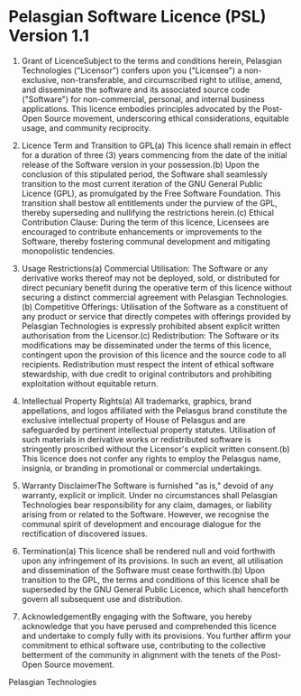 # Pelasgian Software Licence (PSL) Version 1.1

1. Grant of LicenceSubject to the terms and conditions herein, Pelasgian Technologies ("Licensor") confers upon you ("Licensee") a non-exclusive, non-transferable, and circumscribed right to utilise, amend, and disseminate the software and its associated source code ("Software") for non-commercial, personal, and internal business applications. This licence embodies principles advocated by the Post-Open Source movement, underscoring ethical considerations, equitable usage, and community reciprocity.

2. Licence Term and Transition to GPL(a) This licence shall remain in effect for a duration of three (3) years commencing from the date of the initial release of the Software version in your possession.(b) Upon the conclusion of this stipulated period, the Software shall seamlessly transition to the most current iteration of the GNU General Public Licence (GPL), as promulgated by the Free Software Foundation. This transition shall bestow all entitlements under the purview of the GPL, thereby superseding and nullifying the restrictions herein.(c) Ethical Contribution Clause: During the term of this licence, Licensees are encouraged to contribute enhancements or improvements to the Software, thereby fostering communal development and mitigating monopolistic tendencies.

3. Usage Restrictions(a) Commercial Utilisation: The Software or any derivative works thereof may not be deployed, sold, or distributed for direct pecuniary benefit during the operative term of this licence without securing a distinct commercial agreement with Pelasgian Technologies.(b) Competitive Offerings: Utilisation of the Software as a constituent of any product or service that directly competes with offerings provided by Pelasgian Technologies is expressly prohibited absent explicit written authorisation from the Licensor.(c) Redistribution: The Software or its modifications may be disseminated under the terms of this licence, contingent upon the provision of this licence and the source code to all recipients. Redistribution must respect the intent of ethical software stewardship, with due credit to original contributors and prohibiting exploitation without equitable return.

4. Intellectual Property Rights(a) All trademarks, graphics, brand appellations, and logos affiliated with the Pelasgus brand constitute the exclusive intellectual property of House of Pelasgus and are safeguarded by pertinent intellectual property statutes. Utilisation of such materials in derivative works or redistributed software is stringently proscribed without the Licensor's explicit written consent.(b) This licence does not confer any rights to employ the Pelasgus name, insignia, or branding in promotional or commercial undertakings.

5. Warranty DisclaimerThe Software is furnished "as is," devoid of any warranty, explicit or implicit. Under no circumstances shall Pelasgian Technologies bear responsibility for any claim, damages, or liability arising from or related to the Software. However, we recognise the communal spirit of development and encourage dialogue for the rectification of discovered issues.

6. Termination(a) This licence shall be rendered null and void forthwith upon any infringement of its provisions. In such an event, all utilisation and dissemination of the Software must cease forthwith.(b) Upon transition to the GPL, the terms and conditions of this licence shall be superseded by the GNU General Public Licence, which shall henceforth govern all subsequent use and distribution.

7. AcknowledgementBy engaging with the Software, you hereby acknowledge that you have perused and comprehended this licence and undertake to comply fully with its provisions. You further affirm your commitment to ethical software use, contributing to the collective betterment of the community in alignment with the tenets of the Post-Open Source movement.

Pelasgian Technologies
